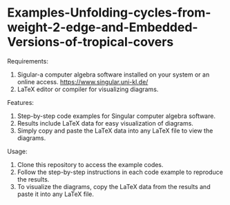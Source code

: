 # Examples-Unfolding-cycles-from-weight-2-edge-and-Embedded-Versions-of-tropical-covers
Requirements: 
1. Sigular-a computer algebra software installed on your system or an online access.
   https://www.singular.uni-kl.de/
2. LaTeX editor or compiler for visualizing diagrams.

Features:
1. Step-by-step code examples for Singular computer algebra software.
2. Results include LaTeX data for easy visualization of diagrams.
3. Simply copy and paste the LaTeX data into any LaTeX file to view the diagrams.

Usage:
1. Clone this repository to access the example codes.
2. Follow the step-by-step instructions in each code example to reproduce the results.
3. To visualize the diagrams, copy the LaTeX data from the results and paste it into any LaTeX file.
